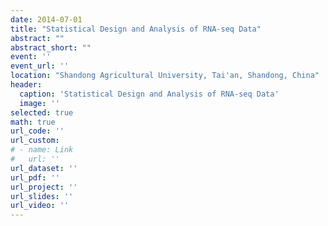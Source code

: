```yaml
---
date: 2014-07-01
title: "Statistical Design and Analysis of RNA-seq Data"
abstract: ""
abstract_short: ""
event: ''
event_url: ''
location: "Shandong Agricultural University, Tai'an, Shandong, China"
header:
  caption: 'Statistical Design and Analysis of RNA-seq Data'
  image: ''
selected: true
math: true
url_code: ''
url_custom: 
# - name: Link
#   url: ''
url_dataset: ''
url_pdf: ''
url_project: ''
url_slides: ''
url_video: ''
---
```

